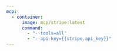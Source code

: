 ```yaml
---
mcp:
  - container:
      image: mcp/stripe:latest
      command:
        - "--tools=all"
        - "--api-key={{stripe.api_key}}"
---
```


